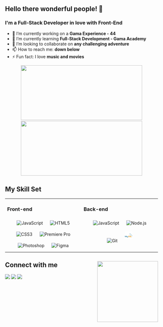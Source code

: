 ## Hello there wonderful people! 👋

### I'm a Full-Stack Developer in love with Front-End

- 🔭 I’m currently working on a **Gama Experience - 44**
- 🌱 I’m currently learning **Full-Stack Development - Gama Academy**
- 👯 I’m looking to collaborate on **any challenging adventure**
- 📫 How to reach me: **down below**
- ⚡ Fun fact: I love **music and movies**
<!-- 📄 Know about my experiences in my [ curriculum ]()-->
<div align="center">
  <img height="180em" width="400em" src="https://github-readme-stats.vercel.app/api?username=muryllohenriq&show_icons=true&theme=dark&include_all_commits=true&count_private=true"/>
  <img height="180em" width="400em" src="https://github-readme-stats.vercel.app/api/top-langs/?username=muryllohenriq&layout=compact&langs_count=7&theme=dark"/>
</div>

## My Skill Set  
<table><tr><td valign="top" width="33%">



### Front-end  
<div align="center">  
<img style="margin: 10px" src="https://profilinator.rishav.dev/skills-assets/javascript-original.svg" alt="JavaScript" height="25" />  
<img style="margin: 10px" src="https://profilinator.rishav.dev/skills-assets/html5-original-wordmark.svg" alt="HTML5" height="25" />  
<img style="margin: 10px" src="https://profilinator.rishav.dev/skills-assets/css3-original-wordmark.svg" alt="CSS3" height="25" />  
<img style="margin: 10px" src="https://profilinator.rishav.dev/skills-assets/adobepremierepro.png" alt="Premiere Pro" height="25" />  
<img style="margin: 10px" src="https://profilinator.rishav.dev/skills-assets/photoshop-plain.svg" alt="Photoshop" height="25" />  
<img style="margin: 10px" src="https://profilinator.rishav.dev/skills-assets/figma-icon.svg" alt="Figma" height="25" />  
</div>

</td><td valign="top" width="33%">



### Back-end  
<div align="center">  
<img style="margin: 10px" src="https://profilinator.rishav.dev/skills-assets/javascript-original.svg" alt="JavaScript" height="25" />  
<img style="margin: 10px" src="https://profilinator.rishav.dev/skills-assets/nodejs-original-wordmark.svg" alt="Node.js" height="25" />  
<img style="margin: 10px" src="https://profilinator.rishav.dev/skills-assets/git-scm-icon.svg" alt="Git" height="25" />
<img style="margin: 10px" src="https://raw.githubusercontent.com/devicons/devicon/master/icons/mysql/mysql-original-wordmark.svg" alt="mysql" height="25"/>
</div>

</td></tr></table>  
 
 ## Connect with me   <img align="right" src="https://octodex.github.com/images/daftpunktocat-thomas.gif" align="left" height="200" width="200" /> 

 
<div>  
  <a href = "mailto:muryllo.henrique@hotmail.com"><img src="https://img.shields.io/badge/Microsoft_Outlook-0078D4?style=for-the-badge&logo=microsoft-outlook&logoColor=white" target="_blank"></a>
  <a href="https://www.linkedin.com/in/muryllohenrique/" target="_blank"><img src="https://img.shields.io/badge/-LinkedIn-%230077B5?style=for-the-badge&logo=linkedin&logoColor=white" target="_blank"></a>
  <a href = "https://api.whatsapp.com/send?phone=5564996959519" target="_blank"><img src="https://img.shields.io/badge/WhatsApp-25D366?style=for-the-badge&logo=whatsapp&logoColor=white" target="_blank"></a>
  
 
 
</div>
